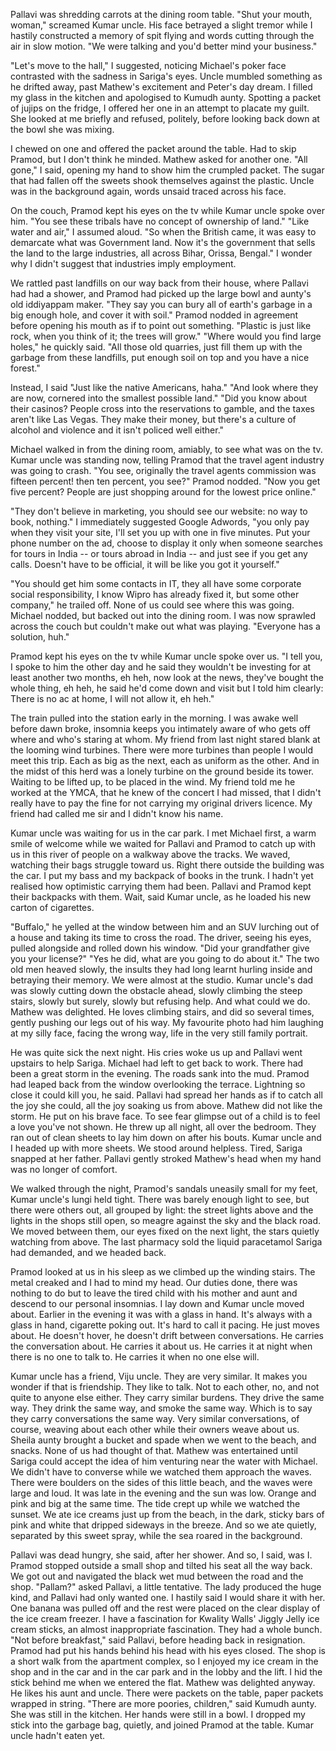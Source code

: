 Pallavi was shredding carrots at the dining room table. "Shut your mouth, woman," screamed Kumar uncle. His face betrayed a slight tremor while I hastily constructed a memory of spit flying and words cutting through the air in slow motion. "We were talking and you'd better mind your business." 

"Let's move to the hall," I suggested, noticing Michael's poker face contrasted with the sadness in Sariga's eyes. Uncle mumbled something as he drifted away, past Mathew's excitement and Peter's day dream. I filled my glass in the kitchen and apologised to Kumudh aunty. Spotting a packet of jujips on the fridge, I offered her one in an attempt to placate my guilt. She looked at me briefly and refused, politely, before looking back down at the bowl she was mixing. 

I chewed on one and offered the packet around the table. Had to skip Pramod, but I don't think he minded. Mathew asked for another one. "All gone," I said, opening my hand to show him the crumpled packet. The sugar that had fallen off the sweets shook themselves against the plastic. Uncle was in the background again, words unsaid traced across his face.

On the couch, Pramod kept his eyes on the tv while Kumar uncle spoke over him. "You see these tribals have no concept of ownership of land." "Like water and air," I assumed aloud. "So when the British came, it was easy to demarcate what was Government land. Now it's the government that sells the land to the large industries, all across Bihar, Orissa, Bengal." I wonder why I didn't suggest that industries imply employment.

We rattled past landfills on our way back from their house, where Pallavi had had a shower, and Pramod had picked up the large bowl and aunty's old iddiyappam maker. "They say you can bury all of earth's garbage in a big enough hole, and cover it with soil." Pramod nodded in agreement before opening his mouth as if to point out something. "Plastic is just like rock, when you think of it; the trees will grow." "Where would you find large holes," he quickly said. "All those old quarries, just fill them up with the garbage from these landfills, put enough soil on top and you have a nice forest."

Instead, I said "Just like the native Americans, haha." "And look where they are now, cornered into the smallest possible land." "Did you know about their casinos? People cross into the reservations to gamble, and the taxes aren't like Las Vegas. They make their money, but there's a culture of alcohol and violence and it isn't policed well either."

Michael walked in from the dining room, amiably, to see what was on the tv. Kumar uncle was standing now, telling Pramod that the travel agent industry was going to crash. "You see, originally the travel agents commission was fifteen percent! then ten percent, you see?" Pramod nodded. "Now you get five percent? People are just shopping around for the lowest price online."

"They don't believe in marketing, you should see our website: no way to book, nothing." I immediately suggested Google Adwords, "you only pay when they visit your site, I'll set you up with one in five minutes. Put your phone number on the ad, choose to display it only when someone searches for tours in India -- or tours abroad in India -- and just see if you get any calls. Doesn't have to be official, it will be like you got it yourself."

"You should get him some contacts in IT, they all have some corporate social responsibility, I know Wipro has already fixed it, but some other company," he trailed off. None of us could see where this was going. Michael nodded, but backed out into the dining room. I was now sprawled across the couch but couldn't make out what was playing. "Everyone has a solution, huh."

Pramod kept his eyes on the tv while Kumar uncle spoke over us. "I tell you, I spoke to him the other day and he said they wouldn't be investing for at least another two months, eh heh, now look at the news, they've bought the whole thing, eh heh, he said he'd come down and visit but I told him clearly: There is no ac at home, I will not allow it, eh heh."

The train pulled into the station early in the morning. I was awake well before dawn broke, insomnia keeps you intimately aware of who gets off where and who's staring at whom. My friend from last night stared blank at the looming wind turbines. There were more turbines than people I would meet this trip. Each as big as the next, each as uniform as the other. And in the midst of this herd was a lonely turbine on the ground beside its tower. Waiting to be lifted up, to be placed in the wind. My friend told me he worked at the YMCA, that he knew of the concert I had missed, that I didn't really have to pay the fine for not carrying my original drivers licence. My friend had called me sir and I didn't know his name. 

Kumar uncle was waiting for us in the car park. I met Michael first, a warm smile of welcome while we waited for Pallavi and Pramod to catch up with us in this river of people on a walkway above the tracks. We waved, watching their bags struggle toward us. Right there outside the building was the car. I put my bass and my backpack of books in the trunk. I hadn't yet realised how optimistic carrying them had been. Pallavi and Pramod kept their backpacks with them. Wait, said Kumar uncle, as he loaded his new carton of cigarettes. 

"Buffalo," he yelled at the window between him and an SUV lurching out of a house and taking its time to cross the road. The driver, seeing his eyes, pulled alongside and rolled down his window. "Did your grandfather give you your license?" "Yes he did, what are you going to do about it." The two old men heaved slowly, the insults they had long learnt hurling inside and betraying their memory. We were almost at the studio. Kumar uncle's dad was slowly cutting down the obstacle ahead, slowly climbing the steep stairs, slowly but surely, slowly but refusing help. And what could we do. Mathew was delighted. He loves climbing stairs, and did so several times, gently pushing our legs out of his way. My favourite photo had him laughing at my silly face, facing the wrong way, life in the very still family portrait. 

He was quite sick the next night. His cries woke us up and Pallavi went upstairs to help Sariga. Michael had left to get back to work. There had been a great storm in the evening. The roads sank into the mud. Pramod had leaped back from the window overlooking the terrace. Lightning so close it could kill you, he said. Pallavi had spread her hands as if to catch all the joy she could, all the joy soaking us from above. Mathew did not like the storm. He put on his brave face. To see fear glimpse out of a child is to feel a love you've not shown. He threw up all night, all over the bedroom. They ran out of clean sheets to lay him down on after his bouts. Kumar uncle and I headed up with more sheets. We stood around helpless. Tired, Sariga snapped at her father. Pallavi gently stroked Mathew's head when my hand was no longer of comfort. 

We walked through the night, Pramod's sandals uneasily small for my feet, Kumar uncle's lungi held tight. There was barely enough light to see, but there were others out, all grouped by light: the street lights above and the lights in the shops still open, so meagre against the sky and the black road. We moved between them, our eyes fixed on the next light, the stars quietly watching from above. The last pharmacy sold the liquid paracetamol Sariga had demanded, and we headed back. 

Pramod looked at us in his sleep as we climbed up the winding stairs. The metal creaked and I had to mind my head. Our duties done, there was nothing to do but to leave the tired child with his mother and aunt and descend to our personal insomnias. I lay down and Kumar uncle moved about. Earlier in the evening it was with a glass in hand. It's always with a glass in hand, cigarette poking out. It's hard to call it pacing. He just moves about. He doesn't hover, he doesn't drift between conversations. He carries the conversation about. He carries it about us. He carries it at night when there is no one to talk to. He carries it when no one else will.

Kumar uncle has a friend, Viju uncle. They are very similar. It makes you wonder if that is friendship. They like to talk. Not to each other, no, and not quite to anyone else either. They carry similar burdens. They drive the same way. They drink the same way, and smoke the same way. Which is to say they carry conversations the same way. Very similar conversations, of course, weaving about each other while their owners weave about us. Sheila aunty brought a bucket and spade when we went to the beach, and snacks. None of us had thought of that. Mathew was entertained until Sariga could accept the idea of him venturing near the water with Michael. We didn't have to converse while we watched them approach the waves. There were boulders on the sides of this little beach, and the waves were large and loud. It was late in the evening and the sun was low. Orange and pink and big at the same time. The tide crept up while we watched the sunset. We ate ice creams just up from the beach, in the dark, sticky bars of pink and white that dripped sideways in the breeze. And so we ate quietly, separated by this sweet spray, while the sea roared in the background. 

Pallavi was dead hungry, she said, after her shower. And so, I said, was I. Pramod stopped outside a small shop and tilted his seat all the way back. We got out and navigated the black wet mud between the road and the shop. "Pallam?" asked Pallavi, a little tentative. The lady produced the huge kind, and Pallavi had only wanted one. I hastily said I would share it with her. One banana was pulled off and the rest were placed on the clear display of the ice cream freezer. I have a fascination for Kwality Walls' Jiggly Jelly ice cream sticks, an almost inappropriate fascination. They had a whole bunch. "Not before breakfast," said Pallavi, before heading back in resignation. Pramod had put his hands behind his head with his eyes closed. The shop is a short walk from the apartment complex, so I enjoyed my ice cream in the shop and in the car and in the car park and in the lobby and the lift. I hid the stick behind me when we entered the flat. Mathew was delighted anyway. He likes his aunt and uncle. There were packets on the table, paper packets wrapped in string. "There are more poories, children," said Kumudh aunty. She was still in the kitchen. Her hands were still in a bowl. I dropped my stick into the garbage bag, quietly, and joined Pramod at the table. Kumar uncle hadn't eaten yet. 


